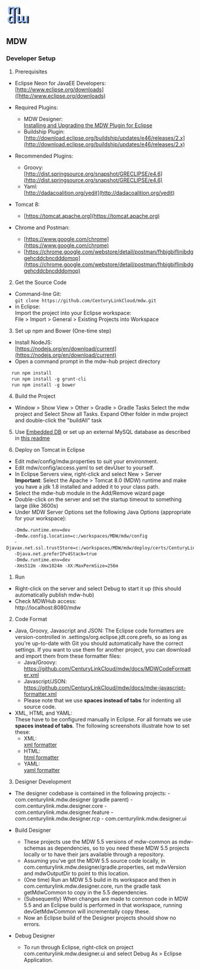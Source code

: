 ![xml formatter](docs/help/images/mdw_sm.png)

## MDW

### Developer Setup
1. Prerequisites
 - Eclipse Neon for JavaEE Developers:                              
   [http://www.eclipse.org/downloads]([http://www.eclipse.org/downloads)
   
 - Required Plugins:
     - MDW Designer:                                         
       [Installing and Upgrading the MDW Plugin for Eclipse](../designer/InstallAndUpgradeMDWPluginforEclipse)
     - Buildship Plugin:                            
       [http://download.eclipse.org/buildship/updates/e46/releases/2.x](http://download.eclipse.org/buildship/updates/e46/releases/2.x)
       
 - Recommended Plugins:
     - Groovy:                                   
       [http://dist.springsource.org/snapshot/GRECLIPSE/e4.6](http://dist.springsource.org/snapshot/GRECLIPSE/e4.6)
     - Yaml:                                             
       [http://dadacoalition.org/yedit](http://dadacoalition.org/yedit)
       
 - Tomcat 8:                                  
     - [https://tomcat.apache.org](https://tomcat.apache.org)
       
 - Chrome and Postman:                                            
     - [https://www.google.com/chrome](https://www.google.com/chrome)
     - [https://chrome.google.com/webstore/detail/postman/fhbjgbiflinjbdggehcddcbncdddomop](https://chrome.google.com/webstore/detail/postman/fhbjgbiflinjbdggehcddcbncdddomop)
	 
2. Get the Source Code
 - Command-line Git:  
   `git clone https://github.com/CenturyLinkCloud/mdw.git`
 - in Eclipse:  
   Import the project into your Eclipse workspace:  
   File > Import > General > Existing Projects into Workspace
   
3. Set up npm and Bower (One-time step)
 - Install NodeJS:                                                                     
   [https://nodejs.org/en/download/current](https://nodejs.org/en/download/current)
 - Open a command prompt in the mdw-hub project directory
 ```
   run npm install
   run npm install -g grunt-cli
   run npm install -g bower
 ```
4. Build the Project
 - Window > Show View > Other > Gradle  > Gradle Tasks
   Select the mdw project and Select Show all Tasks. Expand Other folder in mdw project and double-click the "buildAll" task

5. Use [Embedded DB](/mdw-workflow/assets/com/centurylink/mdw/db/readme.md) or set up an external MySQL database as described in [this readme](/mdw/database/mysql/readme.txt)
   
6. Deploy on Tomcat in Eclipse
 - Edit mdw/config/mdw.properties to suit your environment.
 - Edit mdw/config/access.yaml to set devUser to yourself.
 - In Eclipse Servers view, right-click and select New > Server  
   **Important**: Select the Apache > Tomcat 8.0 (MDW) runtime
   and make you have a jdk 1.8 installed and added it to your class path.
 - Select the mdw-hub module in the Add/Remove wizard page
 - Double-click on the server and set the startup timeout to something large (like 3600s)
 - Under MDW Server Options set the following Java Options (appropriate for your workspace):
 
```	
   -Dmdw.runtime.env=dev  
   -Dmdw.config.location=c:/workspaces/MDW/mdw/config  
   -Djavax.net.ssl.trustStore=c:/workspaces/MDW/mdw/deploy/certs/CenturyLinkQCA.jks  
   -Djava.net.preferIPv4Stack=true  
   -Dmdw.runtime.env=dev
   -Xms512m -Xmx1024m -XX:MaxPermSize=256m
```

1. Run
 - Right-click on the server and select Debug to start it up (this should automatically publish mdw-hub)
 - Check MDWHub access:                                                
   http://localhost:8080/mdw
   
2. Code Format
 - Java, Groovy, Javascript and JSON:
   The Eclipse code formatters are version-controlled in .settings/org.eclipse.jdt.core.prefs, so as long as you're up-to-date with Git you should automatically have the correct settings. If you want to use them for another project, you can download and import them from these formatter files:   
     - Java/Groovy: https://github.com/CenturyLinkCloud/mdw/docs/MDWCodeFormatter.xml   
     - Javascript/JSON: https://github.com/CenturyLinkCloud/mdw/docs/mdw-javascript-formatter.xml   
     - Please note that we use **spaces instead of tabs** for indenting all source code.
 - XML, HTML and YAML:  
   These have to be configured manually in Eclipse.  For all formats we use **spaces instead of tabs**.
   The following screenshots illustrate how to set these:  
     - XML:                                                    
      [xml formatter](docs/help/images/xmlformat.png)
     - HTML:                                                           
      [html formatter](docs/help/images/htmlformat.png)
     - YAML:                                           
      [yaml formatter](docs/help/images/yamlformat.png)

3. Designer Development
 - The designer codebase is contained in the following projects:
     	- com.centurylink.mdw.designer (gradle parent)
     	- com.centurylink.mdw.designer.core
     	- com.centurylink.mdw.designer.feature
     	- com.centurylink.mdw.designer.rcp
     	- com.centurylink.mdw.designer.ui
     
 - Build Designer
     - These projects use the MDW 5.5 versions of mdw-common as mdw-schemas as dependencies, so to you need these MDW 5.5 projects locally or to have their jars available through a repository.
   - Assuming you've got the MDW 5.5 source code locally, in com.centurylink.mdw.designer/gradle.properties, set mdwVersion and mdwOutputDir to point to this location.
   - (One time) Run an MDW 5.5 build in its workspace and then in com.centurylink.mdw.designer.core, run the gradle task getMdwCommon to copy in the 5.5 dependencies.
   - (Subsequently) When changes are made to common code in MDW 5.5 and an Eclipse build is performed in that workspace, running devGetMdwCommon will incrementally copy these.
   - Now an Eclipse build of the Designer projects should show no errors.
 - Debug Designer
   - To run through Eclipse, right-click on project com.centurylink.mdw.designer.ui and select Debug As > Eclipse Application.
